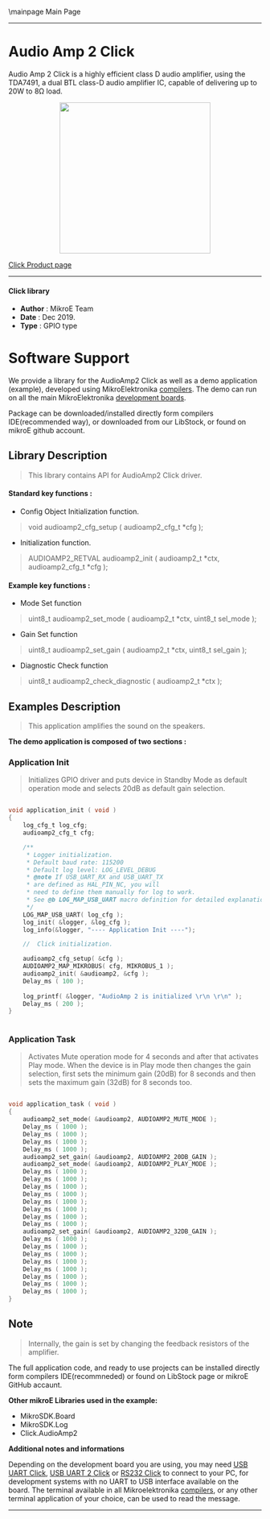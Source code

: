 \mainpage Main Page
 
 

---
# Audio Amp 2 Click

Audio Amp 2 Click is a highly efficient class D audio amplifier, using the TDA7491, a dual BTL class-D audio amplifier IC, capable of delivering up to 20W to 8Ω load.

<p align="center">
  <img src="https://download.mikroe.com/images/click_for_ide/audioamp2_click.png" height=300px>
</p>

[Click Product page](https://www.mikroe.com/audioamp-2-click)

---


#### Click library 

- **Author**        : MikroE Team
- **Date**          : Dec 2019.
- **Type**          : GPIO type


# Software Support

We provide a library for the AudioAmp2 Click 
as well as a demo application (example), developed using MikroElektronika 
[compilers](https://shop.mikroe.com/compilers). 
The demo can run on all the main MikroElektronika [development boards](https://shop.mikroe.com/development-boards).

Package can be downloaded/installed directly form compilers IDE(recommended way), or downloaded from our LibStock, or found on mikroE github account. 

## Library Description

> This library contains API for AudioAmp2 Click driver.

#### Standard key functions :

- Config Object Initialization function.
> void audioamp2_cfg_setup ( audioamp2_cfg_t *cfg ); 
 
- Initialization function.
> AUDIOAMP2_RETVAL audioamp2_init ( audioamp2_t *ctx, audioamp2_cfg_t *cfg );

#### Example key functions :

- Mode Set function
> uint8_t audioamp2_set_mode ( audioamp2_t *ctx, uint8_t sel_mode );
 
- Gain Set function
> uint8_t audioamp2_set_gain ( audioamp2_t *ctx, uint8_t sel_gain );

- Diagnostic Check function
> uint8_t audioamp2_check_diagnostic ( audioamp2_t *ctx );

## Examples Description

> This application amplifies the sound on the speakers.

**The demo application is composed of two sections :**

### Application Init 

> Initializes GPIO driver and puts device in Standby Mode as default
> operation mode and selects 20dB as default gain selection.

```c

void application_init ( void )
{
    log_cfg_t log_cfg;
    audioamp2_cfg_t cfg;

    /** 
     * Logger initialization.
     * Default baud rate: 115200
     * Default log level: LOG_LEVEL_DEBUG
     * @note If USB_UART_RX and USB_UART_TX 
     * are defined as HAL_PIN_NC, you will 
     * need to define them manually for log to work. 
     * See @b LOG_MAP_USB_UART macro definition for detailed explanation.
     */
    LOG_MAP_USB_UART( log_cfg );
    log_init( &logger, &log_cfg );
    log_info(&logger, "---- Application Init ----");

    //  Click initialization.

    audioamp2_cfg_setup( &cfg );
    AUDIOAMP2_MAP_MIKROBUS( cfg, MIKROBUS_1 );
    audioamp2_init( &audioamp2, &cfg );
    Delay_ms ( 100 );
    
    log_printf( &logger, "AudioAmp 2 is initialized \r\n \r\n" );
    Delay_ms ( 200 );
}
  
```

### Application Task

> Activates Mute operation mode for 4 seconds and after that activates Play mode.
> When the device is in Play mode then changes the gain selection, first sets the minimum gain (20dB) for 8 seconds
> and then sets the maximum gain (32dB) for 8 seconds too.

```c

void application_task ( void )
{
    audioamp2_set_mode( &audioamp2, AUDIOAMP2_MUTE_MODE );
    Delay_ms ( 1000 );
    Delay_ms ( 1000 );
    Delay_ms ( 1000 );
    Delay_ms ( 1000 );
    audioamp2_set_gain( &audioamp2, AUDIOAMP2_20DB_GAIN );
    audioamp2_set_mode( &audioamp2, AUDIOAMP2_PLAY_MODE );
    Delay_ms ( 1000 );
    Delay_ms ( 1000 );
    Delay_ms ( 1000 );
    Delay_ms ( 1000 );
    Delay_ms ( 1000 );
    Delay_ms ( 1000 );
    Delay_ms ( 1000 );
    Delay_ms ( 1000 );
    audioamp2_set_gain( &audioamp2, AUDIOAMP2_32DB_GAIN );
    Delay_ms ( 1000 );
    Delay_ms ( 1000 );
    Delay_ms ( 1000 );
    Delay_ms ( 1000 );
    Delay_ms ( 1000 );
    Delay_ms ( 1000 );
    Delay_ms ( 1000 );
    Delay_ms ( 1000 );
}

```

## Note

> Internally, the gain is set by changing the feedback resistors of the amplifier.

The full application code, and ready to use projects can be  installed directly form compilers IDE(recommneded) or found on LibStock page or mikroE GitHub accaunt.

**Other mikroE Libraries used in the example:** 

- MikroSDK.Board
- MikroSDK.Log
- Click.AudioAmp2

**Additional notes and informations**

Depending on the development board you are using, you may need 
[USB UART Click](https://shop.mikroe.com/usb-uart-click), 
[USB UART 2 Click](https://shop.mikroe.com/usb-uart-2-click) or 
[RS232 Click](https://shop.mikroe.com/rs232-click) to connect to your PC, for 
development systems with no UART to USB interface available on the board. The 
terminal available in all Mikroelektronika 
[compilers](https://shop.mikroe.com/compilers), or any other terminal application 
of your choice, can be used to read the message.



---
